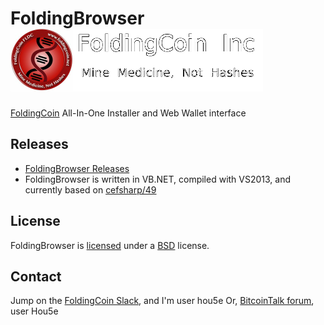 # FoldingBrowser   [![FoldingCoin Logo](FLDC-Banner2-sm.png)](http://foldingcoin.net/ "FoldingCoin")
[FoldingCoin](http://foldingcoin.net/) All-In-One Installer and Web Wallet interface


## Releases

- [FoldingBrowser Releases](https://github.com/Hou5e/FoldingBrowser/releases)
- FoldingBrowser is written in VB.NET, compiled with VS2013, and currently based on [cefsharp/49](https://github.com/cefsharp/CefSharp/tree/cefsharp/49)

## License

FoldingBrowser is [licensed](https://github.com/Hou5e/FoldingBrowser/Browser/bin/Release/LICENSE.txt) under a [BSD](http://opensource.org/licenses/BSD-3-Clause "BSD License") license.

## Contact

Jump on the [FoldingCoin Slack](https://foldingcoin.slack.com/messages/general/), and I'm user hou5e
Or, [BitcoinTalk forum](https://bitcointalk.org/index.php?topic=781352), user Hou5e